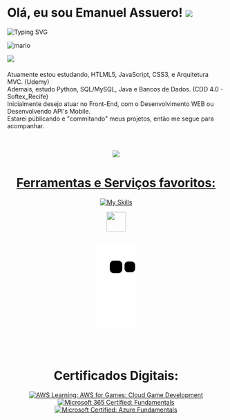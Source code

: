 Olá, eu sou Emanuel Assuero! ![](https://user-images.githubusercontent.com/18350557/176309783-0785949b-9127-417c-8b55-ab5a4333674e.gif)
=========================================================================================================================================
![Typing SVG](https://readme-typing-svg.demolab.com?font=Fira+Code&duration=5000&pause=1000&color=9046FF&width=435&lines=Sejam+Bem+Vindos!!!)

![mario](https://user-images.githubusercontent.com/10498744/210012254-234538ff-d198-48aa-8964-37e6fd45d227.gif)

<a href="https://www.github.com/Assu3ro" rel="noreferrer"><img src="https://img.shields.io/github/followers/Assu3ro?logo=githubx&style=for-the-badge&color=9046FF&labelColor=9046FF&label=GITHUB+FOLOWERS"></a>
&nbsp;
<br> <br>
Atuamente estou estudando, HTLML5, JavaScript, CSS3, e Arquitetura MVC. (Udemy)
<br>
Ademais, estudo Python, SQL/MySQL, Java e Bancos de Dados. (CDD 4.0 - Softex_Recife)
<br>
Inicialmente desejo atuar no Front-End, com o Desenvolvimento WEB ou Desenvolvendo API's Mobile.
<br>
Estarei públicando e "commitando" meus projetos, então me segue para acompanhar. 
<br>
<a href="https://github.com/Assu3ro">
<br>
</div>
</br>
<div align="center">
  <div align="center">
  <a href="https://github.com/Assu3ro">
    <img height="180em" src="https://github-readme-stats.vercel.app/api?username=Assu3ro&show_icons=true&theme=dark&include_all_commits=true&count_private=true"/>
    </div>

</div>
 <div align="center">
<div style="display: inline_block">

# Ferramentas e Serviços favoritos:

[![My Skills](https://skillicons.dev/icons?i=python,linux,raspberrypi,nodejs,aws,azure,mysql,github,figma,html,css,wordpress,atom,vscode)]((https://github.com/Assu3ro))
</div>
<img src="https://cdn.jsdelivr.net/gh/devicons/devicon/icons/git/git-original.svg" width="45" height="45"/>

  
</br>
 <div align="center">
<div style="display: inline_block"><br>

![snake gif](https://github.com/Assu3ro/Assu3ro/blob/output/github-contribution-grid-snake.svg)

</div>
</br>
 <div align="center">
<div style="display: inline_block"><br>

# Certificados Digitais:

[![AWS Learning: AWS for Games: Cloud Game Development](https://images.credly.com/size/130x130/images/1e1e332c-cbe5-4358-9491-748cc5c5d15f/image.png)](https://www.credly.com/badges/a2450a87-54d6-4cf0-99ca-22163530f33a "AWS Learning: AWS for Games: Cloud Game Development")
[![Microsoft 365 Certified: Fundamentals](https://images.credly.com/size/130x130/images/0c6d9839-f468-4adc-987d-5cfae4a9ee67/image.png)](https://www.credly.com/badges/ebbd0494-5d31-4498-b36c-65478a4e3421 "Microsoft 365 Certified: Fundamentals")
[![Microsoft Certified: Azure Fundamentals](https://images.credly.com/size/130x130/images/be8fcaeb-c769-4858-b567-ffaaa73ce8cf/image.png)](https://www.credly.com/badges/6871ee3c-b12a-4965-830c-ff744532c723/ "Microsoft Certified: Azure Fundamentals")

